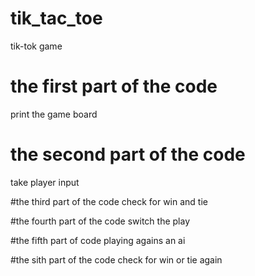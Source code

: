 # tik_tac_toe
tik-tok game

# the first part of the code 
print the game board

# the second part of the code
take player input

#the third part of the code 
check for win and tie 

#the fourth part of the code
switch the play 

#the fifth part of code
playing agains an ai

#the sith part of the code 
check for win or tie again
